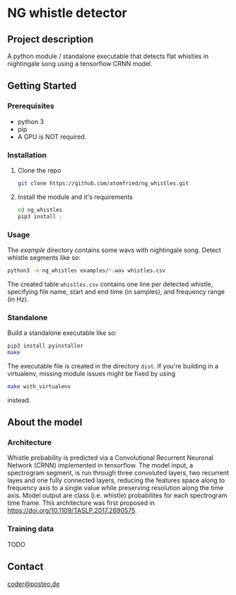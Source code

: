 # NG whistle detector

## Project description
A python module / standalone executable that detects flat whistles in nightingale song using a tensorflow CRNN model.

## Getting Started

### Prerequisites
* python 3
* pip
* A GPU is NOT required.

### Installation

1. Clone the repo
   ```sh
   git clone https://github.com/atomfried/ng_whistles.git
   ```
2. Install the module and it's requirements
   ```sh
   cd ng_whistles
   pip3 install .
   ```

### Usage
The *example* directory contains some wavs with nightingale song. Detect whistle segments like so:
```sh
python3 -m ng_whistles examples/*.wav whistles.csv
```
The created  table `whistles.csv` contains one line per detected whistle, specifying file name, start and end time (in samples), and frequency range (in Hz).


### Standalone
Build a standalone executable like so:
   ```sh
   pip3 install pyinstaller
   make
   ```
The executable file is created in the directory `dist`.
If you're building in a virtualenv, missing module issues might be fixed by using
   ```sh
   make with_virtualenv
   ```
   instead.
   
## About the model

### Architecture
Whistle probability is predicted via a Convolutional Recurrent Neuronal Network (CRNN) implemented in tensorflow. The model input, a spectrogram segment, is run through three convoluted layers, two recurrent layes and one fully connected layers, reducing the features space along to frequency axis to a single value while preserving resolution along the time axis. Model output are class (i.e. whistle) probabilites for each spectrogram time frame. This architecture was first proposed in https://doi.org/10.1109/TASLP.2017.2690575.

### Training data
TODO

## Contact
coder@posteo.de

